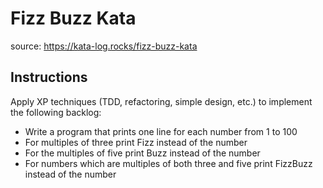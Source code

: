 # Fizz Buzz Kata
source: https://kata-log.rocks/fizz-buzz-kata

## Instructions
Apply XP techniques (TDD, refactoring, simple design, etc.) to implement the following backlog:

- Write a program that prints one line for each number from 1 to 100
- For multiples of three print Fizz instead of the number
- For the multiples of five print Buzz instead of the number
- For numbers which are multiples of both three and five print FizzBuzz instead of the number
